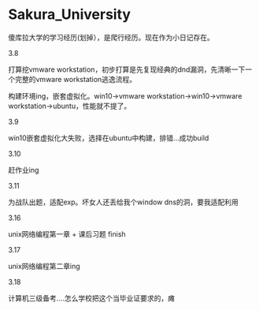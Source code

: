 # Sakura_University
傻库拉大学的学习经历(划掉），是爬行经历。现在作为小日记存在。

3.8

打算挖vmware workstation，初步打算是先复现经典的dnd漏洞，先清晰一下一个完整的vmware workstation逃逸流程。

构建环境ing，嵌套虚拟化。win10->vmware workstation->win10->vmware workstation->ubuntu，性能就不提了。

3.9

win10嵌套虚拟化大失败，选择在ubuntu中构建，排错...成功build

3.10

赶作业ing

3.11

为战队出题，适配exp。坏女人还丢给我个window dns的洞，要我适配利用

3.16

unix网络编程第一章 + 课后习题 finish

3.17

unix网络编程第二章ing

3.18

计算机三级备考....怎么学校把这个当毕业证要求的，瘫